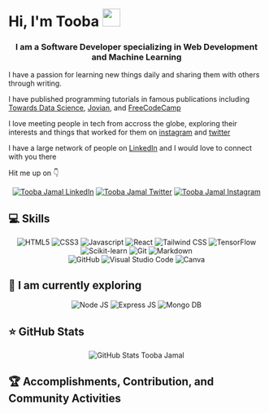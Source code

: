 # Hi, I'm Tooba <img src="https://raw.githubusercontent.com/MartinHeinz/MartinHeinz/master/wave.gif" width="35px">
<h3 align="center">I am a Software Developer specializing in Web Development and Machine Learning</h3>

I have a passion for learning new things daily and sharing them with others through writing.

I have published programming tutorials in famous publications including [Towards Data Science](https://tooba-jamal.medium.com/), [Jovian](https://tooba-jamal.medium.com/), and [FreeCodeCamp](https://www.freecodecamp.org/news/author/tooba/)

I love meeting people in tech from accross the globe, exploring their interests and things that worked for them on [instagram](https://instagram.com/codingjoyy) and [twitter](https://twitter.com/codingjoyy)

I have a large network of people on [LinkedIn](https://linkedin.com/in/tooba-jamal) and I would love to connect with you there

Hit me up on 👇

<div align="center">
<a href="https://linkedin.com/in/tooba-jamal"><img src="https://img.shields.io/badge/LinkedIn-0077B5?style=for-the-badge&logo=linkedin&logoColor=white" alt="Tooba Jamal LinkedIn"/></a>
<a href="https://twitter.com/codingjoyy"><img src="https://img.shields.io/badge/Twitter-1DA1F2?style=for-the-badge&logo=twitter&logoColor=white" alt="Tooba Jamal Twitter"></a>
<a href="https://instagram.com/codingjoyy"><img src="https://img.shields.io/badge/Instagram-E4405F?style=for-the-badge&logo=instagram&logoColor=white" alt="Tooba Jamal Instagram"></a>
</div>

## 💻 Skills

<div align="center">
  <img src="https://img.shields.io/badge/HTML-239120?style=for-the-badge&logo=html5&logoColor=white" alt="HTML5">
  <img src="https://img.shields.io/badge/CSS-239120?&style=for-the-badge&logo=css3&logoColor=white" alt="CSS3">
  <img src="https://img.shields.io/badge/JavaScript-F7DF1E?style=for-the-badge&logo=javascript&logoColor=black" alt="Javascript">
  <img src="https://img.shields.io/badge/React-20232A?style=for-the-badge&logo=react&logoColor=61DAFB" alt="React">
  <img src="https://img.shields.io/badge/Tailwind_CSS-38B2AC?style=for-the-badge&logo=tailwind-css&logoColor=white" alt="Tailwind CSS">
  <img src="https://img.shields.io/badge/TensorFlow-FF6F00?style=for-the-badge&logo=tensorflow&logoColor=white" alt="TensorFlow">
  <img src="https://img.shields.io/badge/scikit--learn-%23F7931E.svg?style=for-the-badge&logo=scikit-learn&logoColor=white" alt="Scikit-learn">
  <img src="https://img.shields.io/badge/GIT-E44C30?style=for-the-badge&logo=git&logoColor=white" alt="Git">
  <img src="https://img.shields.io/badge/Markdown-000000?style=for-the-badge&logo=markdown&logoColor=white" alt="Markdown">
  <br>
  <img src="https://img.shields.io/badge/GitHub-100000?style=for-the-badge&logo=github&logoColor=white" alt="GitHub">
  <img src="https://img.shields.io/badge/Visual_Studio_Code-0078D4?style=for-the-badge&logo=visual%20studio%20code&logoColor=white" alt="Visual Studio Code">
  <img src="https://img.shields.io/badge/-Canva-FB750B?logo=canva&logoColor=00C4CC&style=for-the-badge&logoWidth=30" alt="Canva">
</div>

 ## 🚀 I am currently exploring

<div align="center">
  <img src="https://img.shields.io/badge/Node.js-43853D?style=for-the-badge&logo=node.js&logoColor=white" alt="Node JS">
  <img src="https://img.shields.io/badge/Express.js-404D59?style=for-the-badge" alt="Express JS">
  <img src="https://img.shields.io/badge/MongoDB-4EA94B?style=for-the-badge&logo=mongodb&logoColor=white" alt="Mongo DB">
</div>

## ⭐ GitHub Stats

<div align="center">
  <img src="https://github-readme-stats.vercel.app/api/?username=toobajamal&count_private=true&bg_color=6C3483&hide_border=true&title_color=F5EEF8&text_color=EC7063&show_icons=true&icon_color=F7DC6F""https://github.com/anuraghazra/github-readme-stats" alt="GitHub Stats Tooba Jamal">
</div>

## 🏆 Accomplishments, Contribution, and Community Activities
